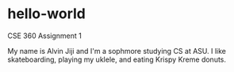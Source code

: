 # hello-world
CSE 360 Assignment 1

My name is Alvin Jiji and I'm a sophmore studying CS at ASU. I like skateboarding, playing my uklele, and eating Krispy Kreme donuts. 
